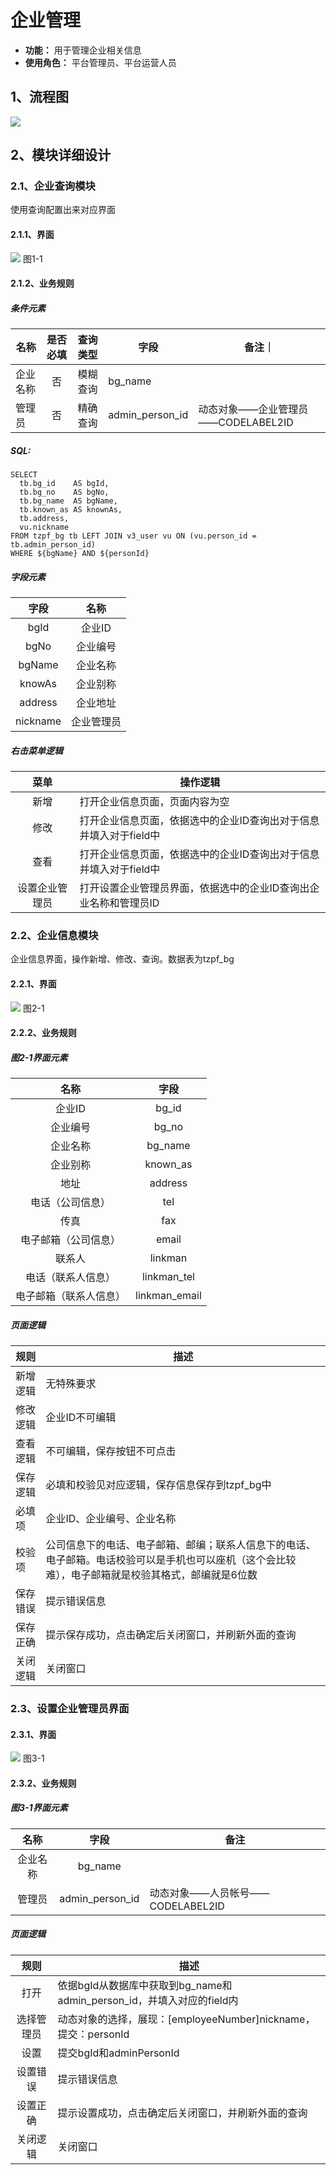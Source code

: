 # 企业管理
- **功能：** 用于管理企业相关信息
- **使用角色：** 平台管理员、平台运营人员

## 1、流程图
![](./企业管理模块流程图.png)

## 2、模块详细设计

### 2.1、企业查询模块
使用查询配置出来对应界面

#### 2.1.1、界面
![](./企业查询界面.png)
图1-1

#### 2.1.2、业务规则

##### 条件元素
|名称|是否必填|查询类型|字段|备注｜
|---|:-----:|:-----:|---|---|
|企业名称|否|模糊查询|bg_name||
|管理员|否|精确查询|admin_person_id|动态对象——企业管理员——CODELABEL2ID|

##### SQL:
```
SELECT
  tb.bg_id    AS bgId,
  tb.bg_no    AS bgNo,
  tb.bg_name  AS bgName,
  tb.known_as AS knownAs,
  tb.address,
  vu.nickname
FROM tzpf_bg tb LEFT JOIN v3_user vu ON (vu.person_id = tb.admin_person_id)
WHERE ${bgName} AND ${personId}
```

##### 字段元素
|字段|名称|
|:---:|:---:|
|bgId|企业ID|
|bgNo|企业编号|
|bgName|企业名称|
|knowAs|企业别称|
|address|企业地址|
|nickname|企业管理员|

##### 右击菜单逻辑
|菜单|操作逻辑|
|:---:|-----|
|新增|打开企业信息页面，页面内容为空|
|修改|打开企业信息页面，依据选中的企业ID查询出对于信息并填入对于field中|
|查看|打开企业信息页面，依据选中的企业ID查询出对于信息并填入对于field中|
|设置企业管理员|打开设置企业管理员界面，依据选中的企业ID查询出企业名称和管理员ID|

### 2.2、企业信息模块
企业信息界面，操作新增、修改、查询。数据表为tzpf_bg

#### 2.2.1、界面
![](./企业信息界面.png)
图2-1

#### 2.2.2、业务规则

##### 图2-1界面元素
|名称|字段|
|:---:|:---:|
|企业ID|bg_id|
|企业编号|bg_no|
|企业名称|bg_name|
|企业别称|known_as|
|地址|address|
|电话（公司信息）|tel|
|传真|fax|
|电子邮箱（公司信息）|email|
|联系人|linkman|
|电话（联系人信息）|linkman_tel|
|电子邮箱（联系人信息）|linkman_email|

##### 页面逻辑
|规则|描述|
|---|---|
|新增逻辑|无特殊要求|
|修改逻辑|企业ID不可编辑|
|查看逻辑|不可编辑，保存按钮不可点击|
|保存逻辑|必填和校验见对应逻辑，保存信息保存到tzpf_bg中|
|必填项|企业ID、企业编号、企业名称|
|校验项|公司信息下的电话、电子邮箱、邮编；联系人信息下的电话、电子邮箱。电话校验可以是手机也可以座机（这个会比较难），电子邮箱就是校验其格式，邮编就是6位数|
|保存错误|提示错误信息|
|保存正确|提示保存成功，点击确定后关闭窗口，并刷新外面的查询|
|关闭逻辑|关闭窗口|

### 2.3、设置企业管理员界面

#### 2.3.1、界面
![](./设置企业管理员界面.png)
图3-1

#### 2.3.2、业务规则

##### 图3-1界面元素
|名称|字段|备注
|:---:|:---:|---|
|企业名称|bg_name||
|管理员|admin_person_id|动态对象——人员帐号——CODELABEL2ID|

##### 页面逻辑
|规则|描述|
|:---:|---|
|打开|依据bgId从数据库中获取到bg_name和admin_person_id，并填入对应的field内|
|选择管理员|动态对象的选择，展现：[employeeNumber]nickname，提交：personId|
|设置|提交bgId和adminPersonId|
|设置错误|提示错误信息|
|设置正确|提示设置成功，点击确定后关闭窗口，并刷新外面的查询|
|关闭逻辑|关闭窗口|
